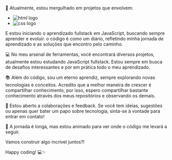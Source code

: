 🚀 Atualmente, estou mergulhado em projetos que envolvem: 
- <img src="https://img.shields.io/badge/HTML-239120?style=for-the-badge&logo=html5&logoColor=white" alt="html logo" /> 
- <img src="https://img.shields.io/badge/CSS-239120?&style=for-the-badge&logo=css3&logoColor=white" alt="css logo" />

E estou iniciando o aprendizado fullstack em JavaScript, buscando sempre aprender e evoluir. 
o código é como um diário, refletindo minha jornada de aprendizado e as soluções que encontro pelo caminho.

💻 No meu arsenal de ferramentas, você encontrará diversos projetos, atualmente estou estudando JavaScript fullstack. 
Estou sempre em busca de desafios interessantes e por em prática todo o meu aprendizado.

📚 Além do código, sou um eterno aprendiz, sempre explorando novas tecnologias e conceitos. Acredito que a melhor maneira de crescer é compartilhar conhecimento, por isso, espero
compartilhar bastante conhecimento através dos meus repositórios e observando os demais.

🤝 Estou aberto a colaborações e feedback. Se você tem ideias, sugestões ou apenas quer bater um papo sobre tecnologia, sinta-se à vontade para entrar em contato!

🌱 A jornada é longa, mas estou animado para ver onde o código me levará a seguir. 

Vamos construir algo incrível juntos?!

Happy coding! 💻✨
